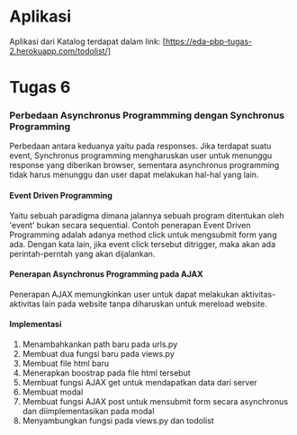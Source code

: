 # Aplikasi
Aplikasi dari Katalog terdapat dalam link: [https://eda-pbp-tugas-2.herokuapp.com/todolist/]

# Tugas 6

### Perbedaan Asynchronus Programmming dengan Synchronus Programming
Perbedaan antara keduanya yaitu pada responses. Jika terdapat suatu event, Synchronus programming mengharuskan user untuk menunggu response yang diberikan browser, sementara asynchronus programming tidak harus menunggu dan user dapat melakukan hal-hal yang lain.

#### Event Driven Programming
Yaitu sebuah paradigma dimana jalannya sebuah program ditentukan oleh 'event' bukan secara sequential. Contoh penerapan Event Driven Programming adalah adanya method click untuk mengsubmit form yang ada. Dengan kata lain, jika event click tersebut ditrigger, maka akan ada perintah-perntah yang akan dijalankan.

#### Penerapan Asynchronus Programming pada AJAX
Penerapan AJAX memungkinkan user untuk dapat melakukan aktivitas-aktivitas lain pada website tanpa diharuskan untuk mereload website.

#### Implementasi
1. Menambahkankan path baru pada urls.py
2. Membuat dua fungsi baru pada views.py
3. Membuat file html baru
4. Menerapkan boostrap pada file html tersebut
5. Membuat fungsi AJAX get untuk mendapatkan data dari server
6. Membuat modal
7. Membuat fungsi AJAX post untuk mensubmit form secara asynchronus dan diimplementasikan pada modal
8. Menyambungkan fungsi pada views.py dan todolist